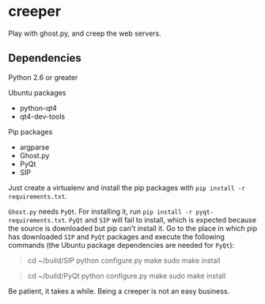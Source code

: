 creeper
=======

Play with ghost.py, and creep the web servers.

## Dependencies
Python 2.6 or greater

Ubuntu packages
* python-qt4
* qt4-dev-tools

Pip packages
* argparse
* Ghost.py
* PyQt
* SIP

Just create a virtualenv and install the pip packages with `pip install -r requirements.txt`.

`Ghost.py` needs `PyQt`. For installing it, run `pip install -r pyqt-requirements.txt`. `PyQt` and `SIP` will fail to install, which is expected because the source is downloaded but pip can't install it.
Go to the place in which pip has downloaded `SIP` and `PyQt` packages and execute the following commands (the Ubuntu package dependencies are needed for `PyQt`):

> cd ~/build/SIP
python configure.py
make
sudo make install 

> cd ~/build/PyQt
python configure.py
make
sudo make install

Be patient, it takes a while. Being a creeper is not an easy business.
